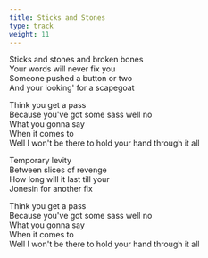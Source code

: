 ```yaml
---
title: Sticks and Stones
type: track
weight: 11
---
```

Sticks and stones and broken bones  
Your words will never fix you  
Someone pushed a button or two  
And your looking' for a scapegoat

Think you get a pass  
Because you've got some sass well no  
What you gonna say  
When it comes to  
Well I won't be there to hold your hand through it all

Temporary levity  
Between slices of revenge  
How long will it last till your  
Jonesin for another fix

Think you get a pass  
Because you've got some sass well no  
What you gonna say  
When it comes to  
Well I won't be there to hold your hand through it all
